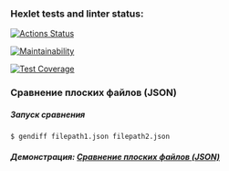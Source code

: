 ### Hexlet tests and linter status:

[![Actions Status](https://github.com/Ingsip/frontend-project-46/actions/workflows/hexlet-check.yml/badge.svg)](https://github.com/Ingsip/frontend-project-46/actions)

[![Maintainability](https://api.codeclimate.com/v1/badges/af94a855595df20d4333/maintainability)](https://codeclimate.com/github/Ingsip/frontend-project-46/maintainability)

[![Test Coverage](https://api.codeclimate.com/v1/badges/af94a855595df20d4333/test_coverage)](https://codeclimate.com/github/Ingsip/frontend-project-46/test_coverage)

### Сравнение плоских файлов (JSON)

##### Запуск сравнения

```
$ gendiff filepath1.json filepath2.json
```

##### Демонстрация: [Сравнение плоских файлов (JSON)](https://asciinema.org/a/8Igw18aeJ2by9WDUKp9KzfAFa)
